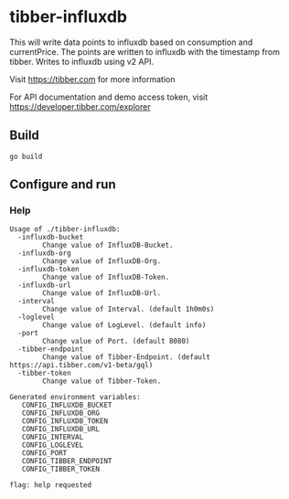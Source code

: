 # tibber-influxdb

This will write data points to influxdb based on consumption and currentPrice. The points are written to influxdb with the timestamp from tibber.
Writes to influxdb using v2 API.

Visit https://tibber.com for more information

For API documentation and demo access token, visit https://developer.tibber.com/explorer

## Build
```
go build
```

## Configure and run

### Help
```
Usage of ./tibber-influxdb:
  -influxdb-bucket
    	Change value of InfluxDB-Bucket.
  -influxdb-org
    	Change value of InfluxDB-Org.
  -influxdb-token
    	Change value of InfluxDB-Token.
  -influxdb-url
    	Change value of InfluxDB-Url.
  -interval
    	Change value of Interval. (default 1h0m0s)
  -loglevel
    	Change value of LogLevel. (default info)
  -port
    	Change value of Port. (default 8080)
  -tibber-endpoint
    	Change value of Tibber-Endpoint. (default https://api.tibber.com/v1-beta/gql)
  -tibber-token
    	Change value of Tibber-Token.

Generated environment variables:
   CONFIG_INFLUXDB_BUCKET
   CONFIG_INFLUXDB_ORG
   CONFIG_INFLUXDB_TOKEN
   CONFIG_INFLUXDB_URL
   CONFIG_INTERVAL
   CONFIG_LOGLEVEL
   CONFIG_PORT
   CONFIG_TIBBER_ENDPOINT
   CONFIG_TIBBER_TOKEN

flag: help requested
```